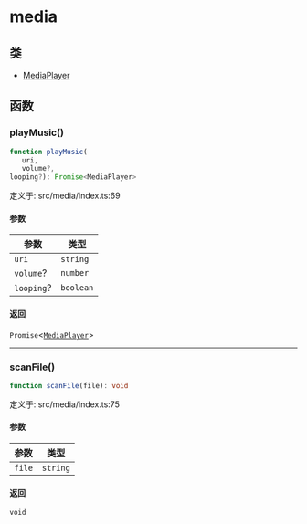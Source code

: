 # media

## 类

- [MediaPlayer](classes/MediaPlayer.md)

## 函数

### playMusic()

```ts
function playMusic(
   uri, 
   volume?, 
looping?): Promise<MediaPlayer>
```

定义于: src/media/index.ts:69

#### 参数

| 参数 | 类型 |
| ------ | ------ |
| `uri` | `string` |
| `volume`? | `number` |
| `looping`? | `boolean` |

#### 返回

`Promise`\<[`MediaPlayer`](classes/MediaPlayer.md)\>

***

### scanFile()

```ts
function scanFile(file): void
```

定义于: src/media/index.ts:75

#### 参数

| 参数 | 类型 |
| ------ | ------ |
| `file` | `string` |

#### 返回

`void`
